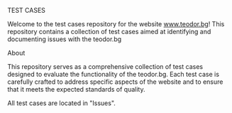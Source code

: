TEST CASES

Welcome to the test cases repository for the website www.teodor.bg! This repository contains a collection of test cases aimed at identifying and documenting issues with the teodor.bg

About

This repository serves as a comprehensive collection of test cases designed to evaluate the functionality of the teodor.bg. Each test case is carefully crafted to address specific aspects of the website and to ensure that it meets the expected standards of quality.

All test cases are located in "Issues".
